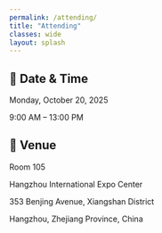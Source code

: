 ```yaml
---
permalink: /attending/
title: "Attending"
classes: wide
layout: splash
---
```


<!-- **Disclaimer:** This workshop is not yet confirmed. We are working on our proposal submission.
{: .notice--danger}

**Warning:** This website is under construction.
{: .notice--warning} -->

<!-- ## Registration

To estimate the number of participants, we encourage prospective attendees to register [here](#). The registration deadline is _To_be_Announced_. -->

## 📅 Date & Time

Monday, October 20, 2025

9:00 AM – 13:00 PM

## 📍 Venue

Room 105

Hangzhou International Expo Center

353 Benjing Avenue, Xiangshan District

Hangzhou, Zhejiang Province, China
